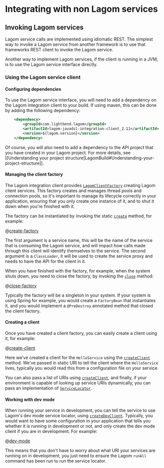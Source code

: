 # Integrating with non Lagom services

## Invoking Lagom services

Lagom service calls are implemented using idiomatic REST.  The simplest way to invoke a Lagom service from another framework is to use that frameworks REST client to invoke the Lagom service.

Another way to implement Lagom services, if the client is running in a JVM, is to use the Lagom service interface directly.

### Using the Lagom service client

#### Configuring dependencies

To use the Lagom service interface, you will need to add a dependency on the Lagom integration client to your build.  If using maven, this can be done by adding the following dependency:

```xml
    <dependency>
        <groupId>com.lightbend.lagom</groupId>
        <artifactId>lagom-javadsl-integration-client_2.11</artifactId>
        <version>${lagom.version}</version>
    </dependency>
```

Of course, you will also need to add a dependency to the API project that you have created in your Lagom project.  For more details, see [[Understanding your project structure|LagomBuild#Understanding-your-project-structure]].

#### Managing the client factory

The Lagom integration client provides [`LagomClientFactory`](api/java/index.html?com/lightbend/lagom/javadsl/client/integration/LagomClientFactory.html) creating Lagom client services.  This factory creates and manages thread pools and connection pools, so it's important to manage its lifecycle correctly in your application, ensuring that you only create one instance of it, and to shut it down when you're finished with it.

The factory can be instantiated by invoking the static [`create`](api/java/index.html?com/lightbend/lagom/javadsl/client/integration/LagomClientFactory.html#create-java.lang.String-java.lang.ClassLoader-) method, for example:

@[create-factory](code/docs/advanced/IntegratingNonLagom.java)

The first argument is a service name, this will be the name of the service that is consuming the Lagom service, and will impact how calls made through this client will identify themselves to the service.  The second argument is a `ClassLoader`, it will be used to create the service proxy and needs to have the API for the client in it.

When you have finished with the factory, for example, when the system shuts down, you need to close the factory, by invoking the [`close`](api/java/index.html?com/lightbend/lagom/javadsl/client/integration/LagomClientFactory.html#close--) method:

@[close-factory](code/docs/advanced/IntegratingNonLagom.java)

Typically the factory will be a singleton in your system.  If your system is using Spring for example, you would create a `FactoryBean` that instantiates it, and you would implement a `@PreDestroy` annotated method that closed the client factory.

#### Creating a client

Once you have created a client factory, you can easily create a client using it, for example:

@[create-client](code/docs/advanced/IntegratingNonLagom.java)

Here we've created a client for the `HelloService` using the [`createClient`](api/java/index.html?com/lightbend/lagom/javadsl/client/integration/LagomClientFactory.html#createClient-java.lang.Class-java.net.URI-) method.  We've passed in static URI to tell the client where the `HelloService` lives, typically you would read this from a configuration file on your service.

You can also pass a list of URIs using [`createClient`](api/java/index.html?com/lightbend/lagom/javadsl/client/integration/LagomClientFactory.html#createClient-java.lang.Class-java.util.Collection-), and finally, if your environment is capable of looking up service URIs dynamically, you can pass an implementation of [`ServiceLocator`](api/java/index.html?com/lightbend/lagom/javadsl/api/ServiceLocator.html).

#### Working with dev mode

When running your service in development, you can tell the service to use Lagom's dev mode service locator, using  [`createDevClient`](api/java/index.html?com/lightbend/lagom/javadsl/client/integration/LagomClientFactory.html#createDevClient-java.lang.Class-).  Typically, you would want to have some configuration in your application that tells you whether it is running in development or not, and only create the dev mode client if you are in development.  For example:

@[dev-mode](code/docs/advanced/IntegratingNonLagom.java)

This means that you don't have to worry about what URI your services are running on in development, you just need to ensure the Lagom `runAll` command has been run to run the service locator.